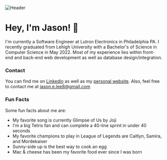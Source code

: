 ![Header](https://user-images.githubusercontent.com/62316622/186058632-953253c2-de81-4df8-af9b-5414168aba86.png)
# Hey, I'm Jason! 👋
I'm currently a Software Engineer at Lutron Electronics in Philadelphia PA. I recently graduated from Lehigh University with a Bachelor's of Science in Computer Science in May 2022. Most of my experience lies within front-end and back-end web development as well as database design/integration.

### Contact
You can find me on [Linkedin](https://www.linkedin.com/in/jasonlee88/) as well as my [personal website](https://jasonedwardlee.com).
Also, feel free to contact me at [jason.e.lee8@gmail.com](mailto:jason.e.lee8@gmail.com)

### Fun Facts
Some fun facts about me are:

 - My favorite song is currently Glimpse of Us by Joji
 - I'm a big Tetris fan and can complete a 40-line sprint in under 40 seconds
 - My favorite champions to play in League of Legends are Caitlyn, Samira, and Mordekaiser
 - Sunny-side up is the best way to cook an egg
 - Mac & cheese has been my favorite food ever since I was born
